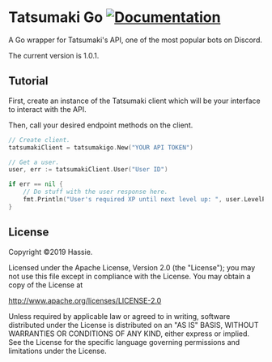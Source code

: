 # Tatsumaki Go [![Documentation](https://godoc.org/github.com/hassieswift621/tatsumaki-go?status.svg)](http://godoc.org/github.com/hassieswift621/tatsumaki-go)
A Go wrapper for Tatsumaki's API, one of the most popular bots on Discord.

The current version is 1.0.1.

## Tutorial

First, create an instance of the Tatsumaki client which will be
your interface to interact with the API.

Then, call your desired endpoint methods on the client.

```go
// Create client.
tatsumakiClient = tatsumakigo.New("YOUR API TOKEN")

// Get a user.
user, err := tatsumakiClient.User("User ID")

if err == nil {
	// Do stuff with the user response here.
	fmt.Println("User's required XP until next level up: ", user.LevelProgress.RequiredXp)
}
```

## License
Copyright &copy;2019 Hassie.

Licensed under the Apache License, Version 2.0 (the "License");
you may not use this file except in compliance with the License.
You may obtain a copy of the License at

http://www.apache.org/licenses/LICENSE-2.0

Unless required by applicable law or agreed to in writing, software
distributed under the License is distributed on an "AS IS" BASIS,
WITHOUT WARRANTIES OR CONDITIONS OF ANY KIND, either express or implied.
See the License for the specific language governing permissions and
limitations under the License.
